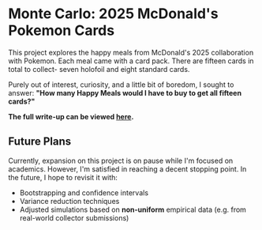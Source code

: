 # Monte Carlo: 2025 McDonald's Pokemon Cards
This project explores the happy meals from McDonald's 2025 collaboration with Pokemon. Each meal came with a card pack. 
There are fifteen cards in total to collect- seven holofoil and eight standard cards. 

Purely out of interest, curiosity, and a little bit of boredom, I sought to answer:
**"How many Happy Meals would I have to buy to get all fifteen cards?"**

**The full write-up can be viewed [here](https://teafive.github.io/2025-McDonalds-Pokemon-Cards-Monte-Carlo/).**

## Future Plans
Currently, expansion on this project is on pause while I'm focused on academics. However, I'm satisfied in reaching a decent stopping point. In the future, I hope to revisit it with:
- Bootstrapping and confidence intervals
- Variance reduction techniques
- Adjusted simulations based on **non-uniform** empirical data (e.g. from real-world collector submissions) 
